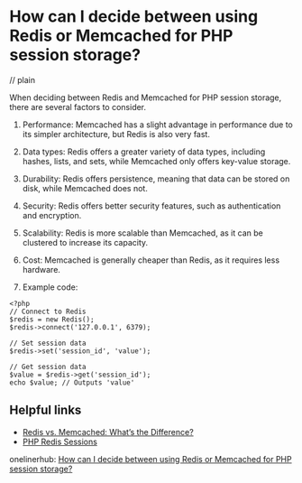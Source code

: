# How can I decide between using Redis or Memcached for PHP session storage?
// plain

When deciding between Redis and Memcached for PHP session storage, there are several factors to consider.

1. Performance: Memcached has a slight advantage in performance due to its simpler architecture, but Redis is also very fast.

2. Data types: Redis offers a greater variety of data types, including hashes, lists, and sets, while Memcached only offers key-value storage.

3. Durability: Redis offers persistence, meaning that data can be stored on disk, while Memcached does not.

4. Security: Redis offers better security features, such as authentication and encryption.

5. Scalability: Redis is more scalable than Memcached, as it can be clustered to increase its capacity.

6. Cost: Memcached is generally cheaper than Redis, as it requires less hardware.

7. Example code:
```
<?php
// Connect to Redis
$redis = new Redis();
$redis->connect('127.0.0.1', 6379);

// Set session data
$redis->set('session_id', 'value');

// Get session data
$value = $redis->get('session_id');
echo $value; // Outputs 'value'
```

## Helpful links
- [Redis vs. Memcached: What’s the Difference?](https://www.digitalocean.com/community/tutorials/redis-vs-memcached-whats-the-difference)
- [PHP Redis Sessions](https://www.php.net/manual/en/session.handler.redis.php)

onelinerhub: [How can I decide between using Redis or Memcached for PHP session storage?](https://onelinerhub.com/predis/how-can-i-decide-between-using-redis-or-memcached-for-php-session-storage)